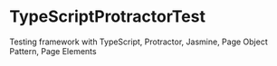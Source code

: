 # TypeScriptProtractorTest
Testing framework with TypeScript, Protractor, Jasmine, Page Object Pattern, Page Elements
